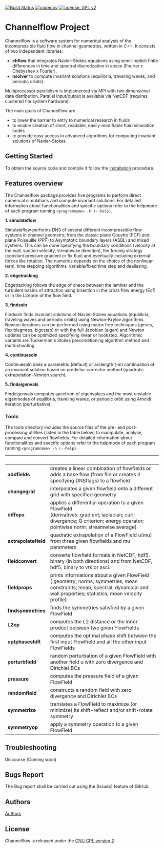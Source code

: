 [![Build Status](https://travis-ci.com/epfl-ecps/channelflow.svg?branch=master)](https://travis-ci.com/epfl-ecps/channelflow)
[![codecov](https://codecov.io/gh/epfl-ecps/channelflow/branch/master/graph/badge.svg)](https://codecov.io/gh/epfl-ecps/channelflow)
[![License: GPL v2](https://img.shields.io/badge/License-GPL%20v2-blue.svg)](https://www.gnu.org/licenses/old-licenses/gpl-2.0.en.html)

# Channelflow Project

Channelflow is a software system for numerical analysis of the incompressible fluid flow in
channel geometries, written in C++.
It consists of two independent libraries:
* **chflow** that integrates Navier-Stokes equations using semi-implicit finite differences in time and spectral
  discretization in space (Fourier x Chebyshev x Fourier).
* **nsolver** to compute invariant solutions (equilibria, traveling waves, and periodic orbits).

Multiprocessor parallelism is implemented via MPI with two dimensional data distribution.
Parallel input/output is available via NetCDF (requires clustered file system hardware).

The main goals of Channelflow are
  * to lower the barrier to entry to numerical research in fluids
  * to enable creation of short, readable, easily-modifiable fluid simulation codes
  * to provide easy access to advanced algorithms for computing invariant solutions of Navier-Stokes

  
## Getting Started
To obtain the source code and compile it follow the [Installation](./INSTALL.md) procedure.


## Features overview
The Channelflow package provides five programs to perform direct numerical simulations and compute invariant solutions.
For detailed information about functionalities and specific options refer to the helpmode of each program running
`<programname> -h (--help)`.

**1. simulateflow**

   Simulateflow performs DNS of several different incompressible flow systems in channel geometry, from the classic plane Couette
   (PCF) and plane Poiseuille (PPF) to Asymptotic boundary layers (ASBL) and mixed systems. This can be done specifying
   the boundary conditions (velocity at the wall, suction velocity, streamwise direction), the forcing strategy (constant
   pressure gradient or fix flux) and eventually including external forces like rotation.
   The numerics depends on the choice of the nonlinear term, time stepping algorithms, variable/fixed time step and dealiasing.


**2. edgetracking**

   Edgetracking follows the edge of chaos between the laminar and the turbulent basins of attraction using bisection in the cross
   flow energy (Ecf) or in the L2norm of the flow field.


**3. findsoln**

   Findsoln finds invariant solutions of Navier-Stokes equations (equilibria, traveling waves and periodic orbits) using
   Newton-Krylov algorithms.
   Newton iterations can be performed using matrix free techniques (gmres, flexiblegmres, bigcstab) or with the full
   Jacobian (eigen) and Newton updates can be optimized specifying linear or hookstep.
   Algorithmic variants are Tuckerman's Stokes preconditioning algorithm  method and multi-shooting.


**4. continuesoln**

   Continuesoln does a parametric (default) or arclength (-al) continuation of an invariant solution based on
   predictor-corrector method (quadratic extrapolation-Newton search).

**5. findeigenvals**

   Findeigenvals computes spectrum of eigenvalues and the most unstable eigenmodes of equilibria, traveling waves, or periodic orbit
   using Arnoldi iteration (perturbative).



### Tools
The tools directory includes the source files of the pre- and post-processing utilities (listed in the table below)
to manipulate, analyse, compare and convert flowfields.
For detailed information about functionalities and specific options refer to the helpmode of each program running
`<programname> -h (--help)`.

| &nbsp;|&nbsp;|
|:---|:---|
|**addfields** | creates a linear combination of flowfields or adds a base flow (from file or creates it specifying DNSflags) to a flowfield |
|**changegrid**| interpolates a given flowfield onto a different grid with specified geometry |
|**diffops**| applies a differential operation to a given FlowField <br/> (derivatives; gradient; laplacian; curl; divergence; Q criterion; energy operator; pointwise norm; streamwise average)|
|**extrapolatefield**| quadratic extrapolation of a FlowField u(mu) from three given flowfields and mu parameters|
|**fieldconvert**| converts flowfield formats in NetCDF, hdf5, binary (in both directions) and from NetCDF, hdf5, binary to vtk or asci.|
|**fieldprops**| prints informations about a given FlowField <br/> ( geometry; norms; symmetries; mean constraints; mean, spectral, dynamical and wall properties; statistics; mean velocity profile)|
|**findsymmetries**| finds the symmetries satisfied by a given FlowField|
|**L2op**| computes the L2 distance or the inner product between two given FlowFields|
|**optphaseshift**| computes the optimal phase shift between the first input FlowField and all the other input FlowFields|
|**perturbfield**| random perturbation of a  given FlowField with another field u with zero divergence and Dirichlet BCs|
|**pressure**| computes the pressure field of a given FlowField |
|**randomfield**| constructs a random field with zero divergence and Dirichlet BCs |
|**symmetrize**| translates a FlowField to maximize (or minimize) its shift-reflect and/or shift-rotate symmetry|
|**symmetryop**| apply a symmetry operation to a given FlowField|



## Troubleshooting
Discourse (Coming soon)

## Bugs Report
The Bug report shall be carried out using the [Issues] feature of GitHub.

## Authors
[Authors](./AUTHORS.md)

## License
Channelflow is released under the [GNU GPL version 2](./LICENSE)

